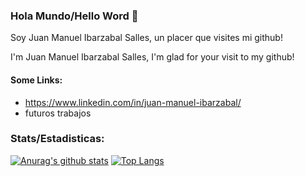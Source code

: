 ### Hola Mundo/Hello Word  👋 

Soy Juan Manuel Ibarzabal Salles, un placer que visites mi github!

I'm Juan Manuel Ibarzabal Salles, I'm glad for your visit to my github!

#### Some Links:

- https://www.linkedin.com/in/juan-manuel-ibarzabal/
- futuros trabajos


### Stats/Estadisticas:
[![Anurag's github stats](https://github-readme-stats.vercel.app/api?username=ibarzabal-jm&show_icons=true&theme=radical&?theme=merko&count_private=true)](https://github.com/anuraghazra/github-readme-stats)
[![Top Langs](https://github-readme-stats.vercel.app/api/top-langs/?username=ibarzabal-jm&layout=compact&show_icons=true&theme=radical&count_private=true)](https://github.com/anuraghazra/github-readme-stats)
